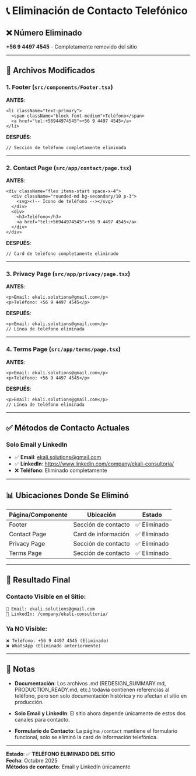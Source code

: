 # 📞 Eliminación de Contacto Telefónico

## ❌ Número Eliminado
**+56 9 4497 4545** - Completamente removido del sitio

---

## 📁 Archivos Modificados

### 1. **Footer** (`src/components/Footer.tsx`)
**ANTES**:
```tsx
<li className="text-primary">
  <span className="block font-medium">Teléfono</span>
  <a href="tel:+56944974545">+56 9 4497 4545</a>
</li>
```

**DESPUÉS**:
```tsx
// Sección de teléfono completamente eliminada
```

---

### 2. **Contact Page** (`src/app/contact/page.tsx`)
**ANTES**:
```tsx
<div className="flex items-start space-x-4">
  <div className="rounded-md bg-secondary/10 p-3">
    <svg><!-- Ícono de teléfono --></svg>
  </div>
  <div>
    <h3>Teléfono</h3>
    <a href="tel:+56944974545">+56 9 4497 4545</a>
  </div>
</div>
```

**DESPUÉS**:
```tsx
// Card de teléfono completamente eliminado
```

---

### 3. **Privacy Page** (`src/app/privacy/page.tsx`)
**ANTES**:
```tsx
<p>Email: ekali.solutions@gmail.com</p>
<p>Teléfono: +56 9 4497 4545</p>
```

**DESPUÉS**:
```tsx
<p>Email: ekali.solutions@gmail.com</p>
// Línea de teléfono eliminada
```

---

### 4. **Terms Page** (`src/app/terms/page.tsx`)
**ANTES**:
```tsx
<p>Email: ekali.solutions@gmail.com</p>
<p>Teléfono: +56 9 4497 4545</p>
```

**DESPUÉS**:
```tsx
<p>Email: ekali.solutions@gmail.com</p>
// Línea de teléfono eliminada
```

---

## ✅ Métodos de Contacto Actuales

### Solo Email y LinkedIn
- ✅ **Email**: ekali.solutions@gmail.com
- ✅ **LinkedIn**: https://www.linkedin.com/company/ekali-consultoria/
- ❌ **Teléfono**: Eliminado completamente

---

## 📊 Ubicaciones Donde Se Eliminó

| Página/Componente | Ubicación | Estado |
|-------------------|-----------|--------|
| Footer | Sección de contacto | ✅ Eliminado |
| Contact Page | Card de información | ✅ Eliminado |
| Privacy Page | Sección de contacto | ✅ Eliminado |
| Terms Page | Sección de contacto | ✅ Eliminado |

---

## 🎯 Resultado Final

### Contacto Visible en el Sitio:
```
📧 Email: ekali.solutions@gmail.com
🔗 LinkedIn: /company/ekali-consultoria/
```

### Ya NO Visible:
```
❌ Teléfono: +56 9 4497 4545 (Eliminado)
❌ WhatsApp (Eliminado anteriormente)
```

---

## 📝 Notas

- **Documentación**: Los archivos .md (REDESIGN_SUMMARY.md, PRODUCTION_READY.md, etc.) todavía contienen referencias al teléfono, pero son solo documentación histórica y no afectan el sitio en producción.

- **Solo Email y LinkedIn**: El sitio ahora depende únicamente de estos dos canales para contacto.

- **Formulario de Contacto**: La página `/contact` mantiene el formulario funcional, solo se eliminó la card de información telefónica.

---

**Estado**: ✅ **TELÉFONO ELIMINADO DEL SITIO**  
**Fecha**: Octubre 2025  
**Métodos de contacto**: Email y LinkedIn únicamente
